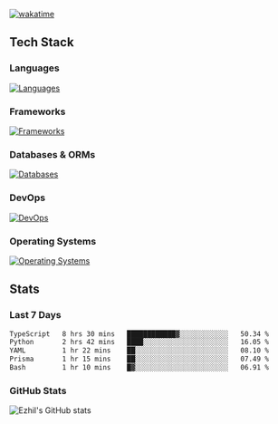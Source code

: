 [![wakatime](https://wakatime.com/badge/user/e780b5d2-6a76-4fde-a594-4ff159327ad3.svg)](https://wakatime.com/@e780b5d2-6a76-4fde-a594-4ff159327ad3)

## Tech Stack

### Languages

[![Languages](https://skillicons.dev/icons?i=python,java,kotlin,javascript,typescript,php,go,rust&theme=dark)](https://skillicons.dev)

### Frameworks

[![Frameworks](https://skillicons.dev/icons?i=react,next,tailwind,express,flask,jquery,bootstrap&theme=dark)](https://skillicons.dev)

### Databases & ORMs

[![Databases](https://skillicons.dev/icons?i=mysql,postgres,mongodb,prisma&theme=dark)](https://skillicons.dev)

### DevOps

[![DevOps](https://skillicons.dev/icons?i=aws,azure,gcp,cloudflare,vercel,docker,git,github,githubactions,nginx&theme=dark)](https://skillicons.dev)

### Operating Systems

[![Operating Systems](https://skillicons.dev/icons?i=windows,ubuntu&theme=dark)](https://skillicons.dev)

## Stats

### Last 7 Days

<!--START_SECTION:waka-->

```txt
TypeScript   8 hrs 30 mins   ████████████▓░░░░░░░░░░░░   50.34 %
Python       2 hrs 42 mins   ████░░░░░░░░░░░░░░░░░░░░░   16.05 %
YAML         1 hr 22 mins    ██░░░░░░░░░░░░░░░░░░░░░░░   08.10 %
Prisma       1 hr 15 mins    ██░░░░░░░░░░░░░░░░░░░░░░░   07.49 %
Bash         1 hr 10 mins    █▓░░░░░░░░░░░░░░░░░░░░░░░   06.91 %
```

<!--END_SECTION:waka-->

### GitHub Stats

![Ezhil's GitHub stats](https://github-readme-stats.vercel.app/api?username=ezhil56x&theme=dark&show_icons=true)
